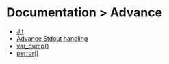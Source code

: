# Documentation > Advance

- [Jit](00_pashmak_jit.md)
- [Advance Stdout handling](01_advance_stdout_handling.md)
- [var_dump()](02_var_dump.md)
- [perror()](03_perror.md)
